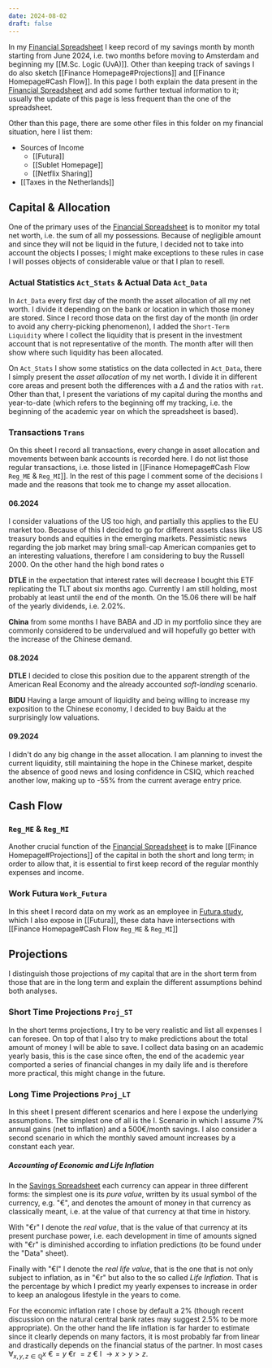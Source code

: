 ```yaml
---
date: 2024-08-02
draft: false
---
```

In my [Financial Spreadsheet](https://docs.google.com/spreadsheets/d/17oMLO9vAbR9Kw82BlghC2f68sUaXR09EbZ48AdeFibo/edit?usp=sharing) I keep record of my savings month by month starting from June 2024, i.e. two months before moving to Amsterdam and beginning my [[M.Sc. Logic (UvA)]]. Other than keeping track of savings I do also sketch [[Finance Homepage#Projections]] and [[Finance Homepage#Cash Flow]]. In this page I both explain the data present in the [Financial Spreadsheet](https://docs.google.com/spreadsheets/d/17oMLO9vAbR9Kw82BlghC2f68sUaXR09EbZ48AdeFibo/edit?usp=sharing) and add some further textual information to it; usually the update of this page is less frequent than the one of the spreadsheet.

Other than this page, there are some other files in this folder on my financial situation, here I list them:
- Sources of Income
	- [[Futura]]
	- [[Sublet Homepage]]
	- [[Netflix Sharing]]
- [[Taxes in the Netherlands]]
## Capital & Allocation
One of the primary uses of the [Financial Spreadsheet](https://docs.google.com/spreadsheets/d/17oMLO9vAbR9Kw82BlghC2f68sUaXR09EbZ48AdeFibo/edit?usp=sharing) is to monitor my total net worth, i.e. the sum of all my possessions. Because of negligible amount and since they will not be liquid in the future, I decided not to take into account the objects I posses; I might make exceptions to these rules in case I will posses objects of considerable value or that I plan to resell.
### Actual Statistics `Act_Stats` & Actual Data `Act_Data`
In `Act_Data` every first day of the month the asset allocation of all my net worth. I divide it depending on the bank or location in which those money are stored. Since I record those data on the first day of the month (in order to avoid any cherry-picking phenomenon), I added the `Short-Term Liquidity` where I collect the liquidity that is present in the investment account that is not representative of the month. The month after will then show where such liquidity has been allocated.

On `Act_Stats` I show some statistics on the data collected in `Act_Data`, there  I simply present the _asset allocation_ of my net worth. I divide it in different core areas and present both the differences with a $\Delta$ and the ratios with `rat`. Other than that, I present the variations of my capital during the months and year-to-date (which refers to the beginning off my tracking, i.e. the beginning of the academic year on which the spreadsheet is based).
### Transactions `Trans`
On this sheet I record all transactions, every change in asset allocation and movements between bank accounts is recorded here. I do not list those regular transactions, i.e. those listed in [[Finance Homepage#Cash Flow `Reg_ME` & `Reg_MI`]]. In the rest of this page I comment some of the decisions I made and the reasons that took me to change my asset allocation.
#### 06.2024
I consider valuations of the US too high, and partially this applies to the EU market too. Because of this I decided to go for different assets class like US treasury bonds and equities in the emerging markets. Pessimistic news regarding the job market may bring small-cap American companies get to an interesting valuations, therefore I am considering to buy the Russell 2000. On the other hand the high bond rates o

**DTLE** in the expectation that interest rates will decrease I bought this ETF replicating the TLT about six months ago. Currently I am still holding, most probably at least until the end of the month. On the 15.06 there will be half of the yearly dividends, i.e. 2.02%.

**China** from some months I have BABA and JD in my portfolio since they are commonly considered to be undervalued and will hopefully go better with the increase of the Chinese demand.
#### 08.2024
**DTLE** I decided to close this position due to the apparent strength of the American Real Economy and the already accounted _soft-landing_ scenario. 

**BIDU** Having a large amount of liquidity and being willing to increase my exposition to the Chinese economy, I decided to buy Baidu at the surprisingly low valuations.

#### 09.2024
I didn't do any big change in the asset allocation. I am planning to invest the current liquidity, still maintaining the hope in the Chinese market, despite the absence of good news and losing confidence in CSIQ, which reached another low, making up to -55% from the current average entry price.

## Cash Flow
### `Reg_ME` & `Reg_MI`
Another crucial function of the [Financial Spreadsheet](https://docs.google.com/spreadsheets/d/17oMLO9vAbR9Kw82BlghC2f68sUaXR09EbZ48AdeFibo/edit?usp=sharing) is to make [[Finance Homepage#Projections]] of the capital in both the short and long term; in order to allow that, it is essential to first keep record of the regular monthly expenses and income.
### Work Futura `Work_Futura`
In this sheet I record data on my work as an employee in [Futura.study](http://www.futura.study/), which I also expose in [[Futura]], these data have intersections with [[Finance Homepage#Cash Flow `Reg_ME` & `Reg_MI`]]
## Projections
I distinguish those projections of my capital that are in the short term from those that are in the long term and explain the different assumptions behind both analyses.
### Short Time Projections `Proj_ST`
In the short terms projections, I try to be very realistic and list all expenses I can foresee. On top of that I also try to make predictions about the total amount of money I will be able to save. I collect data basing on an academic yearly basis, this is the case since often, the end of the academic year comported a series of financial changes in my daily life and is therefore more practical, this might change in the future.
### Long Time Projections `Proj_LT`
In this sheet I present different scenarios and here I expose the underlying assumptions. The simplest one of all is the I. Scenario in which I assume 7% annual gains (net to inflation) and a 500€/month savings. I also consider a second scenario in which the monthly saved amount increases by a constant each year.
##### Accounting of Economic and Life Inflation
In the [Savings Spreadsheet](https://docs.google.com/spreadsheets/d/1TZTK3joKoFsIVu_OHEVGfTO1_Z6Mg3q_Y0bQBc0Vblc/edit?usp=sharing) each currency can appear in three different forms: the simplest one is its _pure value_, written by its usual symbol of the currency, e.g. "€", and denotes the amount of money in that currency as classically meant, i.e. at the value of that currency at that time in history.

With "€r" I denote the _real value_, that is the value of that currency at its present purchase power, i.e. each development in time of amounts signed with "€r" is diminished according to inflation predictions (to be found under the "Data" sheet).

Finally with "€l" I denote the _real life value_, that is the one that is not only subject to inflation, as in "€r" but also to the so called _Life Inflation_. That is the percentage by which I predict my yearly expenses to increase in order to keep an analogous lifestyle in the years to come.

For the economic inflation rate I chose by default a 2% (though recent discussion on the natural central bank rates may suggest 2.5% to be more appropriate). On the other hand the life inflation is far harder to estimate since it clearly depends on many factors, it is most probably far from linear and drastically depends on the financial status of the partner. In most cases $\forall_{x, y, z \in \mathbb{Q}} x$ €$= y$ €r $= z$ $€$ l $\to x > y > z$. 

